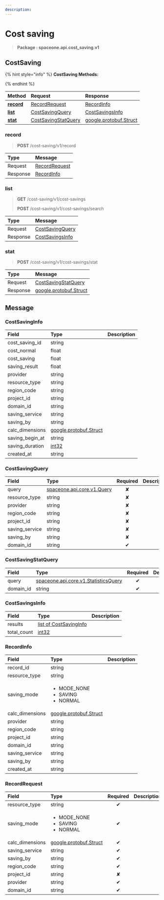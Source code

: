 ```yaml
---
description:  
---
```

# Cost saving

>  **Package : spaceone.api.cost_saving.v1**

## CostSaving

{% hint style="info" %}
**CostSaving Methods:**

{%  endhint %}


| Method | Request | Response |
| :----- | :-------- | :-------- |
| [**record**](cost-saving.md#record)|   [RecordRequest](cost-saving.md#recordrequest) |   [RecordInfo](cost-saving.md#recordinfo) |
| [**list**](cost-saving.md#list)|   [CostSavingQuery](cost-saving.md#costsavingquery) |   [CostSavingsInfo](cost-saving.md#costsavingsinfo) |
| [**stat**](cost-saving.md#stat)|   [CostSavingStatQuery](cost-saving.md#costsavingstatquery) |  [google.protobuf.Struct](https://github.com/protocolbuffers/protobuf/blob/master/src/google/protobuf/struct.proto)| 
 

 
### record
> **POST** /cost-saving/v1/record
>


| Type | Message |
| :--- | :--- |
| Request | [RecordRequest](cost-saving.md#recordrequest) |
| Response |  [RecordInfo](cost-saving.md#recordinfo)  |
 
 

 
### list
> **GET** /cost-saving/v1/cost-savings
>
> **POST** /cost-saving/v1/cost-savings/search



| Type | Message |
| :--- | :--- |
| Request | [CostSavingQuery](cost-saving.md#costsavingquery) |
| Response |  [CostSavingsInfo](cost-saving.md#costsavingsinfo)  |
 
 

 
### stat
> **POST** /cost-saving/v1/cost-savings/stat
>


| Type | Message |
| :--- | :--- |
| Request | [CostSavingStatQuery](cost-saving.md#costsavingstatquery) |
| Response | [google.protobuf.Struct](https://github.com/protocolbuffers/protobuf/blob/master/src/google/protobuf/struct.proto) |


## 

## Message

### CostSavingInfo
| Field | Type |  Description |
| :--- | :--- | :--- |
| cost_saving_id |string | |
| cost_normal |float | |
| cost_saving |float | |
| saving_result |float | |
| provider |string | |
| resource_type |string | |
| region_code |string | |
| project_id |string | |
| domain_id |string | |
| saving_service |string | |
| saving_by |string | |
| calc_dimensions |[google.protobuf.Struct](https://github.com/protocolbuffers/protobuf/blob/master/src/google/protobuf/struct.proto) | |
| saving_begin_at |string | |
| saving_duration |[int32](https://github.com/protocolbuffers/protobuf/blob/master/src/google/protobuf/type.proto) | |
| created_at |string | |

### CostSavingQuery
| Field | Type | Required | Description |
| :--- | :--- | :---: | :--- |
| query |[spaceone.api.core.v1.Query](https://spaceone-dev.gitbook.io/api-reference/common-v1/search-query)|✘| |
| resource_type |string|✘| |
| provider |string|✘| |
| region_code |string|✘| |
| project_id |string|✘| |
| saving_service |string|✘| |
| saving_by |string|✘| |
| domain_id |string|✔| |

### CostSavingStatQuery
| Field | Type | Required | Description |
| :--- | :--- | :---: | :--- |
| query |[spaceone.api.core.v1.StatisticsQuery](https://spaceone-dev.gitbook.io/api-reference/common-v1/statistics-query)|✔| |
| domain_id |string|✔| |

### CostSavingsInfo
| Field | Type |  Description |
| :--- | :--- | :--- |
| results |[list of CostSavingInfo](cost-saving.md#costsavinginfo) | |
| total_count |[int32](https://github.com/protocolbuffers/protobuf/blob/master/src/google/protobuf/type.proto) | |

### RecordInfo
<table>
  <thead>
    <tr>
      <th style="text-align:left; width:100px;">Field</th>
      <th style="text-align:left">Type</th>
      <th style="text-align:left">Description</th>
    </tr>
  </thead>
  <tbody>
    <tr>
      <td style="text-align:left; width:100px;">record_id</td>
      <td style="text-align:left">string</td>
<td style="text-align:left"></td>

   </tr>
    <tr>
      <td style="text-align:left; width:100px;">resource_type</td>
      <td style="text-align:left">string</td>
<td style="text-align:left"></td>

   </tr>
    <tr>
      <td style="text-align:left; width:100px;">saving_mode</td>
      <td style="text-align:left"><ul>
          	<li>MODE_NONE</li>
          	<li>SAVING</li>
          	<li>NORMAL</li>
        </ul></td>
<td style="text-align:left"></td>

   </tr>
    <tr>
      <td style="text-align:left; width:100px;">calc_dimensions</td>
      <td style="text-align:left"><a href="https://github.com/protocolbuffers/protobuf/blob/master/src/google/protobuf/struct.proto">google.protobuf.Struct</a></td>
<td style="text-align:left"></td>

   </tr>
    <tr>
      <td style="text-align:left; width:100px;">provider</td>
      <td style="text-align:left">string</td>
<td style="text-align:left"></td>

   </tr>
    <tr>
      <td style="text-align:left; width:100px;">region_code</td>
      <td style="text-align:left">string</td>
<td style="text-align:left"></td>

   </tr>
    <tr>
      <td style="text-align:left; width:100px;">project_id</td>
      <td style="text-align:left">string</td>
<td style="text-align:left"></td>

   </tr>
    <tr>
      <td style="text-align:left; width:100px;">domain_id</td>
      <td style="text-align:left">string</td>
<td style="text-align:left"></td>

   </tr>
    <tr>
      <td style="text-align:left; width:100px;">saving_service</td>
      <td style="text-align:left">string</td>
<td style="text-align:left"></td>

   </tr>
    <tr>
      <td style="text-align:left; width:100px;">saving_by</td>
      <td style="text-align:left">string</td>
<td style="text-align:left"></td>

   </tr>
    <tr>
      <td style="text-align:left; width:100px;">created_at</td>
      <td style="text-align:left">string</td>
<td style="text-align:left"></td>

   </tr>
  </tbody>
</table>



### RecordRequest
<table>
  <thead>
    <tr>
      <th style="text-align:left; width:100px;">Field</th>
      <th style="text-align:left">Type</th>
      <th style="text-align:center">Required</th>
      <th style="text-align:left">Description</th>
    </tr>
  </thead>
  <tbody>
    <tr>
      <td style="text-align:left; width:100px;">resource_type</td>
      <td style="text-align:left">string</td>
<td style="text-align:center">✔</td>
<td style="text-align:left"></td>
   </tr>
    <tr>
      <td style="text-align:left; width:100px;">saving_mode</td>
      <td style="text-align:left"><ul>
          	<li>MODE_NONE</li>
          	<li>SAVING</li>
          	<li>NORMAL</li>
        </ul></td>
<td style="text-align:center">✔</td>
<td style="text-align:left"></td>
   </tr>
    <tr>
      <td style="text-align:left; width:100px;">calc_dimensions</td>
      <td style="text-align:left"><a href="https://github.com/protocolbuffers/protobuf/blob/master/src/google/protobuf/struct.proto">google.protobuf.Struct</a></td>
<td style="text-align:center">✔</td>
<td style="text-align:left"></td>
   </tr>
    <tr>
      <td style="text-align:left; width:100px;">saving_service</td>
      <td style="text-align:left">string</td>
<td style="text-align:center">✔</td>
<td style="text-align:left"></td>
   </tr>
    <tr>
      <td style="text-align:left; width:100px;">saving_by</td>
      <td style="text-align:left">string</td>
<td style="text-align:center">✔</td>
<td style="text-align:left"></td>
   </tr>
    <tr>
      <td style="text-align:left; width:100px;">region_code</td>
      <td style="text-align:left">string</td>
<td style="text-align:center">✔</td>
<td style="text-align:left"></td>
   </tr>
    <tr>
      <td style="text-align:left; width:100px;">project_id</td>
      <td style="text-align:left">string</td>
<td style="text-align:center">✘</td>
<td style="text-align:left"></td>
   </tr>
    <tr>
      <td style="text-align:left; width:100px;">provider</td>
      <td style="text-align:left">string</td>
<td style="text-align:center">✔</td>
<td style="text-align:left"></td>
   </tr>
    <tr>
      <td style="text-align:left; width:100px;">domain_id</td>
      <td style="text-align:left">string</td>
<td style="text-align:center">✔</td>
<td style="text-align:left"></td>
   </tr>
  </tbody>
</table>


